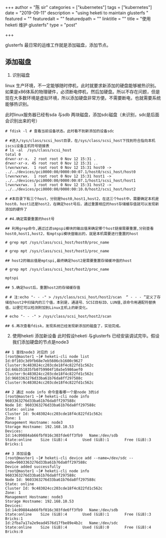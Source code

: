+++
author = "陈 sir"
categories = ["kubernetes"]
tags = ["kubernetes"]
date = "2019-09-11"
description = "using heketi to maintain glusterfs "
featured = ""
featuredalt = ""
featuredpath = ""
linktitle = ""
title = "使用 heketi 维护 glusterfs"
type = "post"

+++

glusterfs 最日常的运维工作就是添加磁盘，添加节点。

## 添加磁盘

1. 识别磁盘

linux 生产环境，不一定能够随时停机，此时就要求新添加的硬盘能够被热识别。如果是x86体系的物理硬件，必须断电停机，然后加硬盘。所以不存在问题，但是现在大多数环境是虚拟环境，所以添加硬盘非常方便。不需要断电，也就需要系统能够热识别。

此时linux服务器已经有sda 与sdb 两块磁盘，添加sdc磁盘（未识别，sdc是后面会识别出来的号）

``` shell
# fdisk -l # 查看当前设备状态。此时看不到新添加的设备sdc

# #进入/sys/class/scsi_host目录，在/sys/class/scsi_host下找到符合指向本机iscsi设备主机符号链接表
# ls -al  /sys/class/scsi_host
total 0
drwxr-xr-x.  2 root root 0 Nov 12 15:31 .
drwxr-xr-x. 45 root root 0 Nov 12 15:31 ..
lrwxrwxrwx.  1 root root 0 Nov 12 15:31 host0 -> ../../devices/pci0000:00/0000:00:07.1/host0/scsi_host/host0
lrwxrwxrwx.  1 root root 0 Nov 12 15:31 host1 -> ../../devices/pci0000:00/0000:00:07.1/host1/scsi_host/host1
lrwxrwxrwx.  1 root root 0 Nov 12 15:31 host2 -> ../../devices/pci0000:00/0000:00:10.0/host2/scsi_host/host2

# #本目录下有三个host，分别是host0,host1,host2，在这三个host中，需要确定本机是host0，host1还是host2，在确定host号后，通过重置相应的host存储缓存值就可以发现新添加的硬件了
 
# #4.确定需要重置的host号
 
## 利用grep命令,通过过滤smpspi模块的输出值来确定哪个host链接需要重置,分别查看host0,host1,host2，有mptspi模块值输出的，就是本机需要进行重置的host
 
# grep mpt /sys/class/scsi_host/host0/proc_name
 
# grep mpt /sys/class/scsi_host/host1/proc_name
 
## host2的输出值是mptspi,最终确定host2是需要重置存储缓冲值的host
 
# grep mpt /sys/class/scsi_host/host2/proc_name
 
mptspi
 
## 5.确定host后，重置host2的存储缓存值
 
# # 注:echo "- - -" > /sys/class/scsi_host/host2/scan  “ - - - ”定义了存储在host2中扫描内的三个值，本别是，通道号、SCSI目标ID、LUN值,该命令用通配符替换值，以便它可以检测附加到Linux主机上的新变化。
 
# echo "- - -" > /sys/class/scsi_host/host2/scan
 
## 6.再次查看fdisk，发现系统已经发现新添加的磁盘了，实验完成。
```

2. 使用heketi 添加新设备
此时假设heketi 与glusterfs 已经安装调试完毕。假设我们添加硬盘的节点是node3

``` shell
## 1 查找node3 对应的 id
[root@master1 ~]# heketi-cli node list
Id:0f103c3d9fb68e7eb5606cb1600c9627     Cluster:9c483024cc203cde18f4c822fd1c562c
Id:66b351835fb0759904f10a5e5986aef0     Cluster:9c483024cc203cde18f4c822fd1c562c
Id:9603363276d33ba61b76da8ff297588c     Cluster:9c483024cc203cde18f4c822fd1c562c

## 2 通过 node info 命令查看哪一个是node 3的id
[root@master1 ~]# heketi-cli node info 9603363276d33ba61b76da8ff297588c
Node Id: 9603363276d33ba61b76da8ff297588c
State: online
Cluster Id: 9c483024cc203cde18f4c822fd1c562c
Zone: 1
Management Hostname: node3
Storage Hostname: 192.168.10.53
Devices:
Id:14c09884ab66fbf016c303fde6ff3fb9   Name:/dev/sdb            State:online    Size (GiB):4       Used (GiB):1       Free (GiB):3       Bricks:1

## 3 添加设备
[root@master1 ~]# heketi-cli device add --name=/dev/sdc --node=9603363276d33ba61b76da8ff297588c
Device added successfully
[root@master1 ~]# heketi-cli node info 9603363276d33ba61b76da8ff297588c
Node Id: 9603363276d33ba61b76da8ff297588c
State: online
Cluster Id: 9c483024cc203cde18f4c822fd1c562c
Zone: 1
Management Hostname: node3
Storage Hostname: 192.168.10.53
Devices:
Id:14c09884ab66fbf016c303fde6ff3fb9   Name:/dev/sdb            State:online    Size (GiB):4       Used (GiB):1       Free (GiB):3       Bricks:1
Id:2fba7a17a2e9ead4576d17fbe89e4b2c   Name:/dev/sdc            State:online    Size (GiB):4       Used (GiB):0       Free (GiB):4       Bricks:0
```

